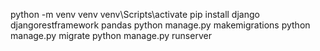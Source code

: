 python -m venv venv
venv\Scripts\activate
pip install django djangorestframework pandas
python manage.py makemigrations
python manage.py migrate
python manage.py runserver
